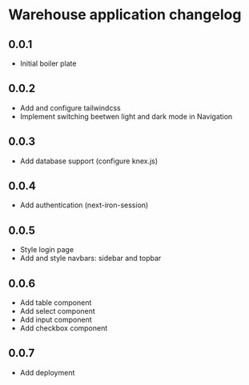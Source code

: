 # Warehouse application changelog

## 0.0.1

- Initial boiler plate

## 0.0.2

- Add and configure tailwindcss
- Implement switching beetwen light and dark mode in Navigation

## 0.0.3

- Add database support (configure knex.js)

## 0.0.4

- Add authentication (next-iron-session)

## 0.0.5

- Style login page
- Add and style navbars: sidebar and topbar

## 0.0.6

- Add table component
- Add select component
- Add input component
- Add checkbox component

## 0.0.7

- Add deployment
